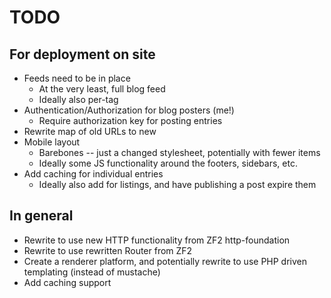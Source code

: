 TODO
====

For deployment on site
----------------------

* Feeds need to be in place
  * At the very least, full blog feed
  * Ideally also per-tag
* Authentication/Authorization for blog posters (me!)
  * Require authorization key for posting entries
* Rewrite map of old URLs to new
* Mobile layout
  * Barebones -- just a changed stylesheet, potentially with fewer items
  * Ideally some JS functionality around the footers, sidebars, etc.
* Add caching for individual entries
  * Ideally also add for listings, and have publishing a post expire them


In general
----------

* Rewrite to use new HTTP functionality from ZF2 http-foundation
* Rewrite to use rewritten Router from ZF2
* Create a renderer platform, and potentially rewrite to use PHP driven
  templating (instead of mustache)
* Add caching support
